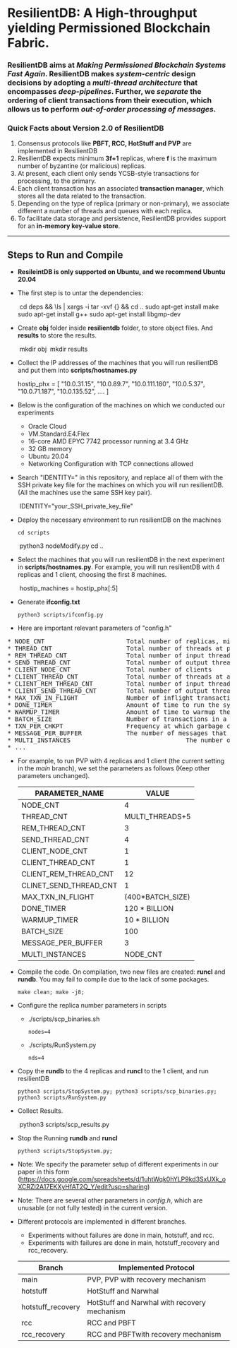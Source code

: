 # ResilientDB: A High-throughput yielding Permissioned Blockchain Fabric.

### ResilientDB aims at *Making Permissioned Blockchain Systems Fast Again*. ResilientDB makes *system-centric* design decisions by adopting a *multi-thread architecture* that encompasses *deep-pipelines*. Further, we *separate* the ordering of client transactions from their execution, which allows us to perform *out-of-order processing of messages*.

### Quick Facts about Version 2.0 of ResilientDB

1. Consensus protocols like **PBFT, RCC, HotStuff and PVP** are implemented in ResilientDB
2. ResilientDB expects minimum **3f+1** replicas, where **f** is the maximum number of byzantine (or malicious) replicas.
3. At present, each client only sends YCSB-style transactions for processing, to the primary.
4. Each client transaction has an associated **transaction manager**, which stores all the data related to the transaction.
5. Depending on the type of replica (primary or non-primary), we associate different a number of threads and queues with each replica.
6. To facilitate data storage and persistence, ResilientDB provides support for an **in-memory key-value store**. 

---

## Steps to Run and Compile<br/>

* **ResileintDB is only supported on Ubuntu, and we recommend Ubuntu 20.04**

* The first step is to untar the dependencies:

  ​    cd deps && \ls | xargs -i tar -xvf {} && cd ..
      sudo apt-get install make
      sudo apt-get install g++
      sudo apt-get install libgmp-dev


* Create **obj** folder inside **resilientdb** folder, to store object files. And **results** to store the results.

  ​    mkdir obj
  ​    mkdir results

* Collect the IP addresses of the machines that you will run resilientDB and put them into **scripts/hostnames.py**

    hostip_phx = [
      "10.0.31.15",
      "10.0.89.7",
      "10.0.111.180",
      "10.0.5.37",
      "10.0.71.187", 
      "10.0.135.52",
      ....
      ]

* Below is the configuration of the machines on which we conducted our experiments

  * Oracle Cloud
  * VM.Standard.E4.Flex
  * 16-core AMD EPYC 7742 processor running at 3.4 GHz
  * 32 GB memory
  * Ubuntu 20.04
  * Networking Configuration with TCP connections allowed

* Search "IDENTITY=" in this repository, and replace all of them with the SSH private key file for the machines on which you will 
  run resilientDB. (All the machines use the same SSH key pair).

  ​      IDENTITY="your_SSH_private_key_file"

* Deploy the necessary environment to run resilientDB on the machines

      cd scripts
  ​    python3 nodeModify.py
      cd ..

* Select the machines that you will run resilientDB in the next experiment in **scripts/hostnames.py**. For example, you will run resilientDB with 4 replicas and 1 client, choosing the first 8 machines.

  ​    hostip_machines = hostip_phx[:5]

* Generate **ifconfig.txt**

      python3 scripts/ifconfig.py

* Here are important relevant parameters of "config.h"

<pre>
* NODE_CNT                      Total number of replicas, minimum 4, that is, f=1.  
* THREAD_CNT                    Total number of threads at primary
* REM_THREAD_CNT                Total number of input threads at a replica 
* SEND_THREAD_CNT               Total number of output threads at a replica
* CLIENT_NODE_CNT               Total number of clients
* CLIENT_THREAD_CNT             Total number of threads at a client
* CLIENT_REM_THREAD_CNT         Total number of input threads at a client
* CLIENT_SEND_THREAD_CNT        Total number of output threads at a client
* MAX_TXN_IN_FLIGHT             Number of inflight transactions that a client can have, which are sent but not responded 
* DONE_TIMER                    Amount of time to run the system.
* WARMUP_TIMER                  Amount of time to warmup the system (No statistics collected).
* BATCH_SIZE                    Number of transactions in a batch (at least 5)
* TXN_PER_CHKPT                 Frequency at which garbage collection is done.
* MESSAGE_PER_BUFFER            The number of messages that a replica sends at one time
* MULTI_INSTANCES								The number of concurrent instances
* ...
</pre>


* For example, to run PVP with 4 replicas and 1 client (the current setting in the *main* branch), we set the parameters as follows (Keep other parameters unchanged).

  | PARAMETER_NAME         | VALUE            |
  | ---------------------- | ---------------- |
  | NODE_CNT               | 4                |
  | THREAD_CNT             | MULTI_THREADS+5  |
  | REM_THREAD_CNT         | 3                |
  | SEND_THREAD_CNT        | 4                |
  | CLIENT_NODE_CNT        | 1                |
  | CLIENT_THREAD_CNT      | 1                |
  | CLIENT_REM_THREAD_CNT  | 12               |
  | CLINET_SEND_THREAD_CNT | 1                |
  | MAX_TXN_IN_FLIGHT      | (400*BATCH_SIZE) |
  | DONE_TIMER             | 120 * BILLION    |
  | WARMUP_TIMER           | 10 * BILLION     |
  | BATCH_SIZE             | 100              |
  | MESSAGE_PER_BUFFER     | 3                |
  | MULTI_INSTANCES        | NODE_CNT         |


* Compile the code. On compilation, two new files are created: **runcl** and **rundb**. You may fail to compile due to the lack of some packages.
        
      make clean; make -j8;

* Configure the replica number parameters in scripts


  * ./scripts/scp_binaries.sh
  
        nodes=4
  
  * ./scripts/RunSystem.py 
  
        nds=4

* Copy the **rundb** to the 4 replicas and **runcl** to the 1 client, and run resilientDB
        
      python3 scripts/StopSystem.py; python3 scripts/scp_binaries.py; python3 scripts/RunSystem.py

* Collect Results.

  ​    python3 scripts/scp_results.py

* Stop the Running **rundb** and **runcl**

      python3 scripts/StopSystem.py;


* Note: We specify the parameter setup of different experiments in our paper in this form (https://docs.google.com/spreadsheets/d/1uhtWqk0hYLP9kd3SxUXk_oXCRZl2A17EKXyHfAT2Q_Y/edit?usp=sharing)

* Note: There are several other parameters in *config.h*, which are unusable (or not fully tested) in the current version.

* Different protocols are implemented in different branches. 

  * Experiments without failures are done in main, hotstuff, and rcc.
  * Experiments with failures are done in main, hotstuff_recovery and rcc_recovery.

  | Branch            | Implemented Protocol                         |
  | ----------------- | -------------------------------------------- |
  | main              | PVP, PVP with recovery mechanism             |
  | hotstuff          | HotStuff and Narwhal                         |
  | hotstuff_recovery | HotStuff and Narwhal with recovery mechanism |
  | rcc               | RCC and PBFT                                 |
  | rcc_recovery      | RCC and PBFTwith recovery mechanism          |